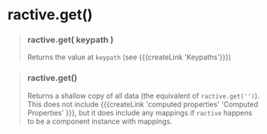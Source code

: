 # ractive.get()

> ### ractive.get( keypath )
> Returns the value at `keypath` (see {{{createLink 'Keypaths'}}})

> ### ractive.get()
> Returns a shallow copy of all data (the equivalent of `ractive.get('')`). This does not include {{{createLink 'computed properties' 'Computed Properties' }}}, but it does include any mappings if `ractive` happens to be a component instance with mappings.
